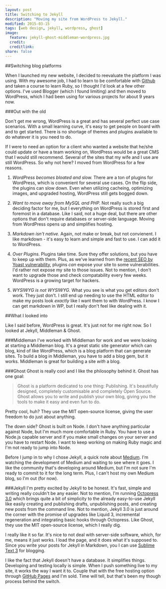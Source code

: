 ```yaml
---
layout: post
title: Switching to Jekyll
description: "Moving my site from WordPress to Jekyll."
modified: 2015-03-15
tags: [web design, jekyll, wordpress, ghost]
image:
  feature: jekyll-ghost-middleman-wordpress.jpg
  credit: 
  creditlink: 
share: false
---
```

##Switching blog platforms

When I launched my new website, I decided to reevaluate the platform I was using. With my awesome job, I had to learn to be comfortable with [Github](http://www.github.com) and taken a course to learn Ruby, so I thought I'd look at a few other options. I've used Blogger (which I found limiting) and then moved to WordPress, which I had been using for various projects for about 9 years now.

###Out with the old

Don't get me wrong, WordPress is a great and has several perfect use case scenarios. With a small learning curve, it's easy to get people on board with and to get started. There is no shortage of themes and plugins available to do whatever it is you need to do.

If I were to need an option for a client who wanted a website that he/she could update or have a team working on, WordPress would be a great CMS that I would still recommend. Several of the sites that my wife and I use are still WordPress. So why not here? I moved from WordPress for a few reasons.

  1. *WordPress becomes bloated and slow.* There are a ton of plugins for WordPress, which is convenient for several use cases. On the flip side, the plugins can slow down. Even when utilizing cacheing, optimizing images, and upgraded hosting, WordPress still gets bogged down.

  2. *Want to move away from MySQL and PHP.* Not really such a big deciding factor for me, but I everything on WordPress is stored first and foremost in a database. Like I said, not a huge deal, but there are other options that don't require databases or server-side language. Moving from WordPress opens up and simplifies hosting.

  3. *Markdown isn't native.* Again, not make or break, but not convienent. I like markdown - it's easy to learn and simple and fast to use. I can add it to WordPress.

  4. *Over Plugins.* Plugins take time. Sure they offer solutions, but you have to keep up with them. Plus, as we've learned from the [recent SEO by Yoast vulnerability](http://thehackernews.com/2015/03/wordpress-seo-by-yoast-plugin.html), plugins *can* expose your site to some vulnerabilities. I'd rather not expose my site to those issues. Not to mention, I don't want to upgrade those and check compatability every few weeks. WordPress is a growing target for hackers.

  5. *WYSIWYG is not WYSIWYG.* What you see is what you get editors don't work. They just don't. I still end up needing to use the HTML editor to make my posts look *exactly* like I want them to with WordPress. I know I can get markdown in WP, but I really don't feel like dealing with it. 

##What I looked into

Like I said before, WordPress is great. It's just not for me right now. So I looked at Jekyll, Middleman & Ghost. 

###Middleman
I've worked with Middleman for work and we were looking at starting a Middleman blog. It's a great static site generator which can blog, kind of like WordPress, which is a blog platform that can generate sites. To build a blog in Middleman, you have to add a blog gem, but it works. Middleman is great for building a site *with* a blog. 

###Ghost
Ghost is really cool and I like the philosophy behind it. Ghost has one goal:
>Ghost is a platform dedicated to one thing: Publishing. It's beautifully designed, completely customisable and completely Open Source. Ghost allows you to write and publish your own blog, giving you the tools to make it easy and even fun to do.

Pretty cool, huh? They use the MIT open-source license, giving the user freedom to do just about anything.

The down side? Ghost is built on Node. I don't have anything particular against Node, but I'm much more comfortable in Ruby. You have to use a Node.js capable server and if you make small changes on your server and you have to restart Node. I want to keep working on making Ruby magic and I'm not ready to jump into Node.

Before I jump in to why I chose Jekyll, a quick note about [Medium](http://www.medium.com). I'm  watching the development of Medium and waiting to see where it goes. I like the community that's developing around Medium, but I'm not sure I'm ready to commit to it for the long term. Plus, I can't host my own Medium blog, so I'm out (for now).

###Jekyll
I'm pretty excited by Jekyll to be honest. It's fast, simple and writing really couldn't be any easier. Not to mention, I'm running [Octopress 3.0](https://github.com/octopress/octopress) which brings quite a bit of simplicity to the already easy-to-use Jekyll like easily creating and publishing drafts, unpublishing posts, and creating new posts from the command line. Not to mention, Jekyll 3.0 is just around the corner with the promise of upgrades like Liquid 3, incremental regeneration and integrating basic hooks through Octopress. Like Ghost, they use the MIT open-source license, which I really dig.

I really like it so far. It's nice to not deal with server-side software, which, for me, means it just works. I load the page, and it does what it's supposed to. Since you write your posts for Jekyll in Markdown, you I can use [Sublime Text 3](http://www.sublimetext.com/3) for blogging.

I like the fact that Jekyll doesn't have a database. It simplifies things. Developing and testing locally is simple. When I push something live to my site, it works the way I want it to. Couple that with the free hosting option through [GitHub Pages](https://pages.github.com/) and I'm sold. Time will tell, but that's been my though process behind the switch.  

